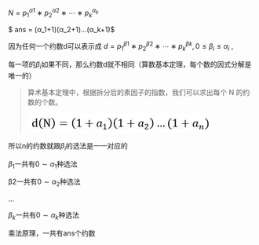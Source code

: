 

$N= p^{α1}_1∗p^{α2}_2∗⋯∗p^{α_k}_k$

$ ans = (α_1+1)(α_2+1)…(α_k+1)$​

因为任何一个约数d可以表示成   $d=p^{β1}_1∗p^{β2}_2∗⋯∗p^{βk}_k, 0≤β_i≤α_i$ , 

每一项的$β_i$​如果不同，那么约数d就不相同（算数基本定理，每个数的因式分解是唯一的）

> 算术基本定理中，根据拆分后的素因子的指数，我们可以求出每个 N 的约数的个数。 
>
>![img](%E7%BA%A6%E6%95%B0.assets/20170824105027050.jpeg)

所以n的约数就跟$β_i$​的选法是一一对应的

$β_1$​一共有$0∼α_1$​种选法

β2一共有$0∼α_2$​种选法

…

$β_k$​​一共有$0∼α_k$​​种选法

乘法原理，一共有ans个约数

